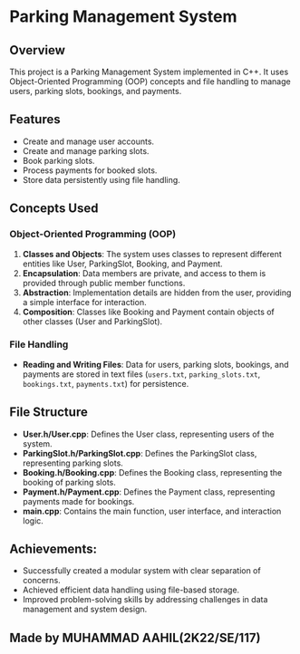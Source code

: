 # Parking Management System

## Overview

This project is a Parking Management System implemented in C++. It uses Object-Oriented Programming (OOP) concepts and file handling to manage users, parking slots, bookings, and payments.

## Features

- Create and manage user accounts.
- Create and manage parking slots.
- Book parking slots.
- Process payments for booked slots.
- Store data persistently using file handling.

## Concepts Used

### Object-Oriented Programming (OOP)

1. **Classes and Objects**: The system uses classes to represent different entities like User, ParkingSlot, Booking, and Payment.
2. **Encapsulation**: Data members are private, and access to them is provided through public member functions.
3. **Abstraction**: Implementation details are hidden from the user, providing a simple interface for interaction.
4. **Composition**: Classes like Booking and Payment contain objects of other classes (User and ParkingSlot).

### File Handling

- **Reading and Writing Files**: Data for users, parking slots, bookings, and payments are stored in text files (`users.txt`, `parking_slots.txt`, `bookings.txt`, `payments.txt`) for persistence.

## File Structure

- **User.h/User.cpp**: Defines the User class, representing users of the system.
- **ParkingSlot.h/ParkingSlot.cpp**: Defines the ParkingSlot class, representing parking slots.
- **Booking.h/Booking.cpp**: Defines the Booking class, representing the booking of parking slots.
- **Payment.h/Payment.cpp**: Defines the Payment class, representing payments made for bookings.
- **main.cpp**: Contains the main function, user interface, and interaction logic.

## Achievements:

- Successfully created a modular system with clear separation of concerns.
- Achieved efficient data handling using file-based storage.
- Improved problem-solving skills by addressing challenges in data management and  system design.

## Made by MUHAMMAD AAHIL(2K22/SE/117)